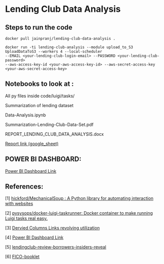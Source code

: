 # Lending Club Data Analysis

## Steps to run the code

```
docker pull jainpranj/lending-club-data-analysis .
```

```
docker run -ti lending-club-analysis --module upload_to_S3 UploadDataToS3 --workers 4 --local-scheduler 
--EMAIL <your-lending-club-login-email> --PASSWORD <your-lending-club-password> 
--aws-access-key-id <your-aws-access-key-id> --aws-secret-access-key <your-aws-secret-access-key>
```


## Notebooks to look at :
All py files inside code/luigi/tasks/

Summarization of lending dataset

Data-Analysis.ipynb

Summarization-Lending-Club-Data-Set.pdf

REPORT_LENDING_CLUB_DATA_ANALYSIS.docx

[Report link (google_sheet)](https://docs.google.com/document/d/1r_7PSswHTA7wRps6-sxUyaBHfU-C7mFRFr0A0iEtYc4/edit?ts=58e85a58)

## POWER BI DASHBOARD:
[Power BI Dashboard Link](https://app.powerbi.com/view?r=eyJrIjoiY2ZjOGYyYTMtZDI1MS00ZThlLTlhN2YtZGMwYWU5YjUzNjk0IiwidCI6IjZhYmZjNzNmLWRhNjQtNDEzNy05ZjlmLTE1ZmFhZTU2ZjY4NSIsImMiOjN9)
## References:

[1] [hickford/MechanicalSoup : A Python library for automating interaction with websites](https://github.com/hickford/MechanicalSoup) 

[2] [pysysops/docker-luigi-taskrunner: Docker container to make running Luigi tasks real easy.]( https://github.com/pysysops/docker-luigi-taskrunner)

[3] [Dervied Columns Links revolving utilization](http://blog.credit.com/2013/04/what-is-revolving-utilization-65530/)

[4] [Power BI Dashboard Link](https://app.powerbi.com/view?r=eyJrIjoiY2ZjOGYyYTMtZDI1MS00ZThlLTlhN2YtZGMwYWU5YjUzNjk0IiwidCI6IjZhYmZjNzNmLWRhNjQtNDEzNy05ZjlmLTE1ZmFhZTU2ZjY4NSIsImMiOjN9)

[5] [lendingclub-review-borrowers-insiders-reveal](http://www.magnifymoney.com/blog/personal-loans/lendingclub-review-borrowers-insiders-reveal578301843)

[6] [FICO-booklet](https://www.credco.com/assets/pdfs/datasheets/FICO-booklet.pdf)



